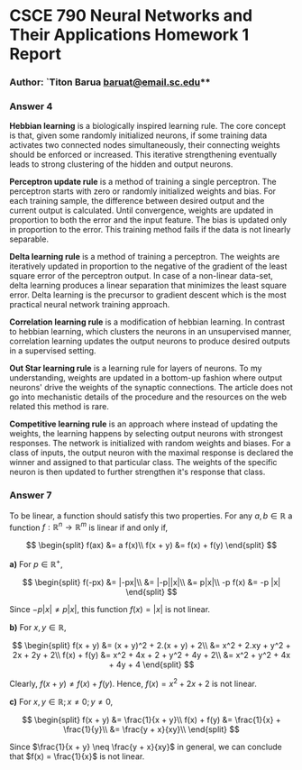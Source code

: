 # CSCE 790 Neural Networks and Their Applications Homework 1 Report

### Author: `Titon Barua <baruat@email.sc.edu>**

### Answer 4

**Hebbian learning** is a biologically inspired learning rule. The core concept is that, given some randomly initialized neurons, if some training data activates two connected nodes simultaneously, their connecting weights should be enforced or increased. This iterative strengthening eventually leads to strong clustering of the hidden and output neurons.

**Perceptron update rule** is a method of training a single perceptron. The
  perceptron starts with zero or randomly initialized weights and bias. For each
  training sample, the difference between desired output and the current output
  is calculated. Until convergence, weights are updated in proportion to both
  the error and the input feature. The bias is updated only in proportion to the
  error. This training method fails if the data is not linearly separable.

**Delta learning rule** is a method of training a perceptron. The weights are
  iteratively updated in proportion to the negative of the gradient of the least
  square error of the perceptron output. In case of a non-linear data-set, delta
  learning produces a linear separation that minimizes the least square error.
  Delta learning is the precursor to gradient descent which is the most
  practical neural network training approach.

**Correlation learning rule** is a modification of hebbian learning. In contrast
  to hebbian learning, which clusters the neurons in an unsupervised manner,
  correlation learning updates the output neurons to produce desired outputs in
  a supervised setting.

**Out Star learning rule** is a learning rule for layers of neurons. To my
understanding, weights are updated in a bottom-up fashion where output neurons'
drive the weights of the synaptic connections. The article does not go into
mechanistic details of the procedure and the resources on the web related this
method is rare.

**Competitive learning rule** is an approach where instead of updating the
weights, the learning happens by selecting output neurons with strongest
responses. The network is initialized with random weights and biases. For a
class of inputs, the output neuron with the maximal response is declared the
winner and assigned to that particular class. The weights of the specific neuron
is then updated to further strengthen it's response that class.






### Answer 7

To be linear, a function should satisfy this two properties. For any $a,b \in \mathbb{R}$ a function $f: \mathbb{R}^n \rightarrow \mathbb{R}^m$ is linear if and only if,

$$
\begin{split}
f(ax) &= a f(x)\\
f(x + y) &= f(x) + f(y)
\end{split}
$$

**a)** For $p \in \mathbb{R}^+$,

$$
\begin{split}
f(-px) &= |-px|\\
       &= |-p||x|\\
       &= p|x|\\
-p f(x) &= -p |x|
\end{split}
$$

Since $-p|x| \neq p|x|$, this function $f(x) = |x|$ is not linear.


**b)** For $x, y \in \mathbb{R}$,

$$
\begin{split}
f(x + y) &= (x + y)^2 + 2.(x + y) + 2\\
         &= x^2 + 2.xy + y^2 + 2x + 2y + 2\\
f(x) + f(y) &= x^2 + 4x + 2 + y^2 + 4y + 2\\
            &= x^2 + y^2 + 4x + 4y + 4
\end{split}
$$

Clearly, $f(x + y) \neq f(x) + f(y)$. Hence, $f(x) = x^2 + 2x + 2$ is not linear.


**c)** For $x, y \in \mathbb{R}; x \neq 0 ; y \neq 0$,

$$
\begin{split}
f(x + y) &= \frac{1}{x + y}\\
f(x) + f(y) &= \frac{1}{x} + \frac{1}{y}\\
            &= \frac{y + x}{xy}\\
\end{split}
$$

Since $\frac{1}{x + y} \neq \frac{y + x}{xy}$ in general, we can conclude that $f(x) = \frac{1}{x}$ is not linear.
